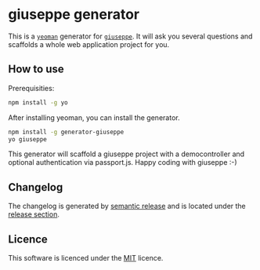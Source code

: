 # giuseppe generator

This is a [`yeoman`](http://yeoman.io/) generator for [`giuseppe`](https://github.com/smartive/giuseppe).
It will ask you several questions and scaffolds a whole web application project for you.

## How to use

Prerequisities:
```bash
npm install -g yo
```

After installing yeoman, you can install the generator.
```bash
npm install -g generator-giuseppe
yo giuseppe
```

This generator will scaffold a giuseppe project with a democontroller and optional authentication via passport.js.
Happy coding with giuseppe :-)

## Changelog

The changelog is generated by [semantic release](https://github.com/semantic-release/semantic-release) and is located under the
[release section](https://github.com/smartive/giuseppe-version-plugin/releases).

## Licence

This software is licenced under the [MIT](LICENSE) licence.
